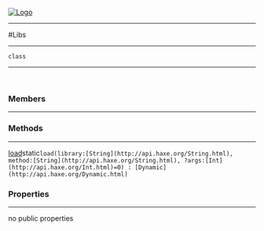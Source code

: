 
[![Logo](../../../images/logo.png)](../../../api/index.html)

---



#Libs



---

`class`
<span class="meta">

</span>


---

&nbsp;
&nbsp;

<h3>Members</h3> <hr/>

<h3>Methods</h3> <hr/><span class="method apipage">
            <a name="load"><a class="lift" href="#load">load</a></a><span class="inline-block static">static</span><code class="signature apipage">load(library:<span>[String](http://api.haxe.org/String.html)</span>, method:<span>[String](http://api.haxe.org/String.html)</span>, ?args:<span>[Int](http://api.haxe.org/Int.html)=0</span>) : [Dynamic](http://api.haxe.org/Dynamic.html)</code><br/><span class="small_desc_flat"></span>
        </span>
    

<h3>Properties</h3> <hr/>no public properties

&nbsp;
&nbsp;
&nbsp;
